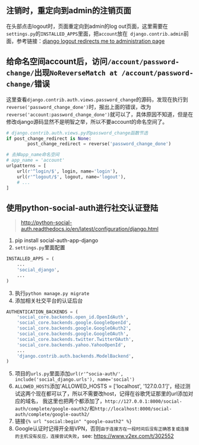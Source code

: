## 注销时，重定向到admin的注销页面
在头部点击logout时，页面重定向到admin的log out页面，这里需要在`settings.py`的`INSTALLED_APPS`里面，把`account`放在` django.contrib.admin`前面，参考链接：[django logout redirects me to administration page
](https://stackoverflow.com/questions/15467831/django-logout-redirects-me-to-administration-page#)

## 给命名空间account后，访问`/account/password-change/`出现`NoReverseMatch at /account/password-change/`错误
这里查看`django.contrib.auth.views.password_change`的源码，发现在执行到`reverse('password_change_done')`时，报出上面的错误，改为`reverse('account:password_change_done')`就可以了，具体原因不知道，但是在修改django源码显然不是明智之举，所以不要account的命名空间了。

```python 
# django.contrib.auth.views.py的password_change函数节选
if post_change_redirect is None:
        post_change_redirect = reverse('password_change_done')
```
```python
# 去掉app_name命名空间
# app_name = 'account'
urlpatterns = [
    url(r'^login/$', login, name='login'),
    url(r'^logout/$', logout, name='logout'),
    # ...
]
```

## 使用python-social-auth进行社交认证登陆
> http://python-social-auth.readthedocs.io/en/latest/configuration/django.html
1. pip install social-auth-app-django
2. `settings.py`里面配置
```python
INSTALLED_APPS = (
    ...
    'social_django',
    ...
)
```
3. 执行`python manage.py migrate`
4. 添加相关社交平台的认证后台
```python
AUTHENTICATION_BACKENDS = (
    'social_core.backends.open_id.OpenIdAuth',
    'social_core.backends.google.GoogleOpenId',
    'social_core.backends.google.GoogleOAuth2',
    'social_core.backends.google.GoogleOAuth',
    'social_core.backends.twitter.TwitterOAuth',
    'social_core.backends.yahoo.YahooOpenId',
    ...
    'django.contrib.auth.backends.ModelBackend',
)
```
5. 项目的`urls.py`里面添加`url(r'^socia-auth/', include('social_django.urls'), name='social')`
6. `ALLOWED_HOSTS`添加'ALLOWED_HOSTS = ['localhost', '127.0.0.1']'，经过测试这两个现在都可以了，所以不需要改host，记得在谷歌凭证那里的url添加对应的域名，
我这里也把两个都添加了，`http://127.0.0.1:8000/social-auth/complete/google-oauth2/`和`http://localhost:8000/social-auth/complete/google-oauth2/`
7. 链接`{% url "social:begin" "google-oauth2" %}`
8. Google认证时记得开全局VPN，否则`由于连接方在一段时间后没有正确答复或连接的主机没有反应，连接尝试失败`，see: https://www.v2ex.com/t/302552
